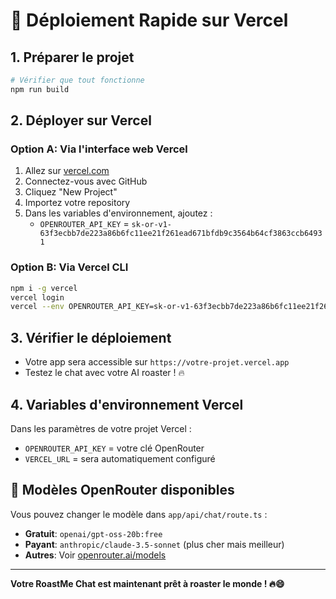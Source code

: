 # 🚀 Déploiement Rapide sur Vercel

## 1. Préparer le projet

```bash
# Vérifier que tout fonctionne
npm run build
```

## 2. Déployer sur Vercel

### Option A: Via l'interface web Vercel
1. Allez sur [vercel.com](https://vercel.com)
2. Connectez-vous avec GitHub
3. Cliquez "New Project"
4. Importez votre repository
5. Dans les variables d'environnement, ajoutez :
   - `OPENROUTER_API_KEY` = `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`

### Option B: Via Vercel CLI
```bash
npm i -g vercel
vercel login
vercel --env OPENROUTER_API_KEY=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
```

## 3. Vérifier le déploiement

- Votre app sera accessible sur `https://votre-projet.vercel.app`
- Testez le chat avec votre AI roaster ! 🔥

## 4. Variables d'environnement Vercel

Dans les paramètres de votre projet Vercel :
- `OPENROUTER_API_KEY` = votre clé OpenRouter
- `VERCEL_URL` = sera automatiquement configuré

## 🎯 Modèles OpenRouter disponibles

Vous pouvez changer le modèle dans `app/api/chat/route.ts` :

- **Gratuit**: `openai/gpt-oss-20b:free`
- **Payant**: `anthropic/claude-3.5-sonnet` (plus cher mais meilleur)
- **Autres**: Voir [openrouter.ai/models](https://openrouter.ai/models)

---

**Votre RoastMe Chat est maintenant prêt à roaster le monde ! 🔥😄**
